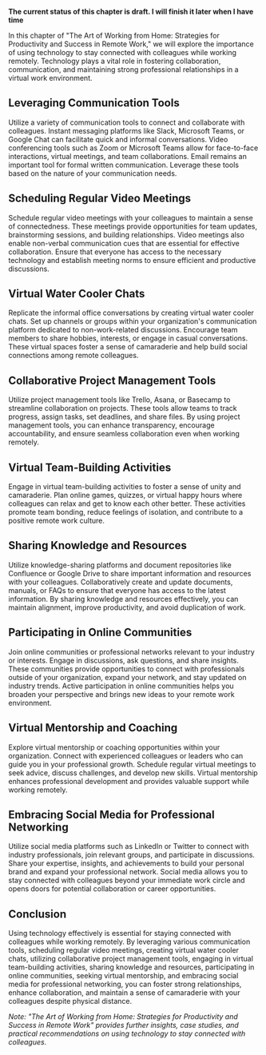 **The current status of this chapter is draft. I will finish it later when I have time**

In this chapter of "The Art of Working from Home: Strategies for Productivity and Success in Remote Work," we will explore the importance of using technology to stay connected with colleagues while working remotely. Technology plays a vital role in fostering collaboration, communication, and maintaining strong professional relationships in a virtual work environment.

Leveraging Communication Tools
------------------------------

Utilize a variety of communication tools to connect and collaborate with colleagues. Instant messaging platforms like Slack, Microsoft Teams, or Google Chat can facilitate quick and informal conversations. Video conferencing tools such as Zoom or Microsoft Teams allow for face-to-face interactions, virtual meetings, and team collaborations. Email remains an important tool for formal written communication. Leverage these tools based on the nature of your communication needs.

Scheduling Regular Video Meetings
---------------------------------

Schedule regular video meetings with your colleagues to maintain a sense of connectedness. These meetings provide opportunities for team updates, brainstorming sessions, and building relationships. Video meetings also enable non-verbal communication cues that are essential for effective collaboration. Ensure that everyone has access to the necessary technology and establish meeting norms to ensure efficient and productive discussions.

Virtual Water Cooler Chats
--------------------------

Replicate the informal office conversations by creating virtual water cooler chats. Set up channels or groups within your organization's communication platform dedicated to non-work-related discussions. Encourage team members to share hobbies, interests, or engage in casual conversations. These virtual spaces foster a sense of camaraderie and help build social connections among remote colleagues.

Collaborative Project Management Tools
--------------------------------------

Utilize project management tools like Trello, Asana, or Basecamp to streamline collaboration on projects. These tools allow teams to track progress, assign tasks, set deadlines, and share files. By using project management tools, you can enhance transparency, encourage accountability, and ensure seamless collaboration even when working remotely.

Virtual Team-Building Activities
--------------------------------

Engage in virtual team-building activities to foster a sense of unity and camaraderie. Plan online games, quizzes, or virtual happy hours where colleagues can relax and get to know each other better. These activities promote team bonding, reduce feelings of isolation, and contribute to a positive remote work culture.

Sharing Knowledge and Resources
-------------------------------

Utilize knowledge-sharing platforms and document repositories like Confluence or Google Drive to share important information and resources with your colleagues. Collaboratively create and update documents, manuals, or FAQs to ensure that everyone has access to the latest information. By sharing knowledge and resources effectively, you can maintain alignment, improve productivity, and avoid duplication of work.

Participating in Online Communities
-----------------------------------

Join online communities or professional networks relevant to your industry or interests. Engage in discussions, ask questions, and share insights. These communities provide opportunities to connect with professionals outside of your organization, expand your network, and stay updated on industry trends. Active participation in online communities helps you broaden your perspective and brings new ideas to your remote work environment.

Virtual Mentorship and Coaching
-------------------------------

Explore virtual mentorship or coaching opportunities within your organization. Connect with experienced colleagues or leaders who can guide you in your professional growth. Schedule regular virtual meetings to seek advice, discuss challenges, and develop new skills. Virtual mentorship enhances professional development and provides valuable support while working remotely.

Embracing Social Media for Professional Networking
--------------------------------------------------

Utilize social media platforms such as LinkedIn or Twitter to connect with industry professionals, join relevant groups, and participate in discussions. Share your expertise, insights, and achievements to build your personal brand and expand your professional network. Social media allows you to stay connected with colleagues beyond your immediate work circle and opens doors for potential collaboration or career opportunities.

Conclusion
----------

Using technology effectively is essential for staying connected with colleagues while working remotely. By leveraging various communication tools, scheduling regular video meetings, creating virtual water cooler chats, utilizing collaborative project management tools, engaging in virtual team-building activities, sharing knowledge and resources, participating in online communities, seeking virtual mentorship, and embracing social media for professional networking, you can foster strong relationships, enhance collaboration, and maintain a sense of camaraderie with your colleagues despite physical distance.

*Note: "The Art of Working from Home: Strategies for Productivity and Success in Remote Work" provides further insights, case studies, and practical recommendations on using technology to stay connected with colleagues.*
